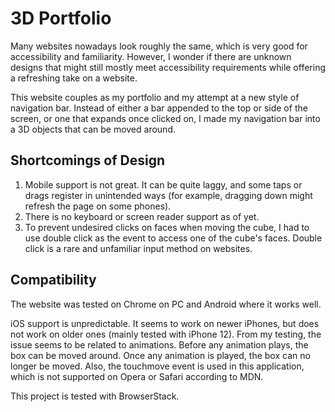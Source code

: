 # 3D Portfolio

Many websites nowadays look roughly the same, which is very good for accessibility and familiarity. However, I wonder if there are unknown designs that might still mostly meet accessibility requirements while offering a refreshing take on a website.

This website couples as my portfolio and my attempt at a new style of navigation bar. Instead of either a bar appended to the top or side of the screen, or one that expands once clicked on, I made my navigation bar into a 3D objects that can be moved around.

## Shortcomings of Design

1. Mobile support is not great. It can be quite laggy, and some taps or drags register in unintended ways (for example, dragging down might refresh the page on some phones).
2. There is no keyboard or screen reader support as of yet.
3. To prevent undesired clicks on faces when moving the cube, I had to use double click as the event to access one of the cube's faces. Double click is a rare and unfamiliar input method on websites.

## Compatibility

The website was tested on Chrome on PC and Android where it works well.

iOS support is unpredictable. It seems to work on newer iPhones, but does not work on older ones (mainly tested with iPhone 12). From my testing, the issue seems to be related to animations. Before any animation plays, the box can be moved around. Once any animation is played, the box can no longer be moved. Also, the touchmove event is used in this application, which is not supported on Opera or Safari according to MDN.

This project is tested with BrowserStack.
